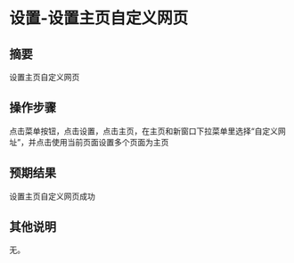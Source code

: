 # 设置-设置主页自定义网页

## 摘要

设置主页自定义网页

## 操作步骤

点击菜单按钮，点击设置，点击主页，在主页和新窗口下拉菜单里选择“自定义网址”，并点击使用当前页面设置多个页面为主页

## 预期结果

设置主页自定义网页成功

## 其他说明

无。
